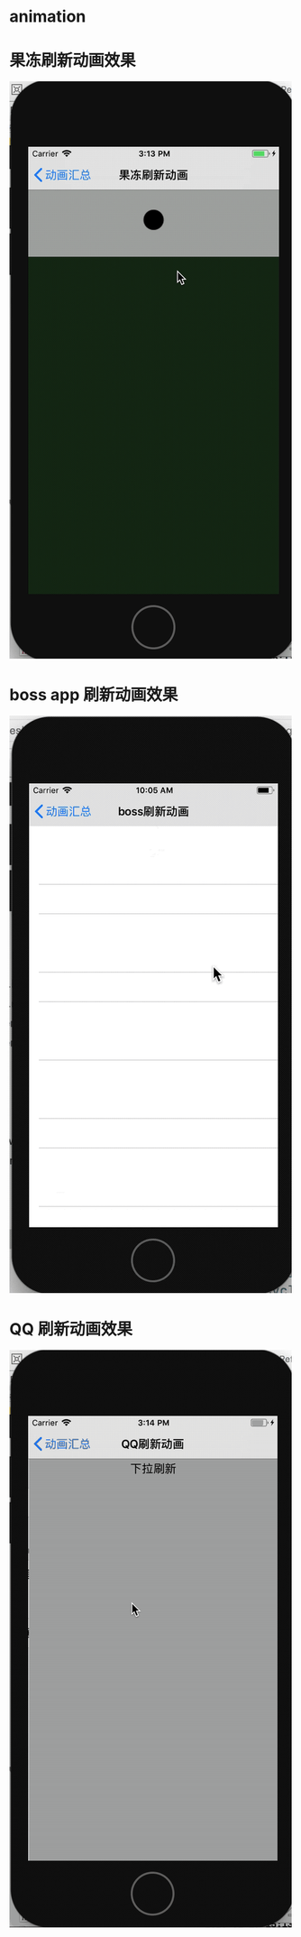 # animation

# 果冻刷新动画效果
![](https://github.com/goldBreak/UISources/blob/master/jellyRefresh.gif)

# boss app 刷新动画效果
![](https://github.com/goldBreak/UISources/blob/master/boss_refreshGif.gif)

# QQ 刷新动画效果
![](https://github.com/goldBreak/UISources/blob/master/QQRefresh.gif)
